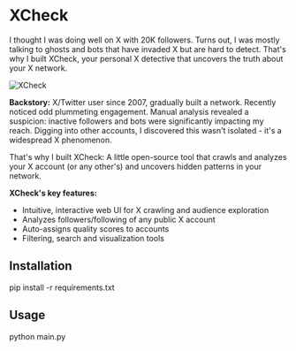 # XCheck

I thought I was doing well on X with 20K followers. Turns out, I was mostly talking to ghosts and bots that have invaded X but are hard to detect. That's why I built XCheck, your personal X detective that uncovers the truth about your X network.

![XCheck](https://samim.io/static/upload/Screenshot-20240909090323-1340x758.png)

**Backstory:** X/Twitter user since 2007, gradually built a network. Recently noticed odd plummeting engagement. Manual analysis revealed a suspicion: inactive followers and bots were significantly impacting my reach. Digging into other accounts, I discovered this wasn't isolated - it's a widespread X phenomenon.

That's why I built XCheck: A little open-source tool that crawls and analyzes your X account (or any other's) and uncovers hidden patterns in your network.

**XCheck's key features:**

- Intuitive, interactive web UI for X crawling and audience exploration
- Analyzes followers/following of any public X account
- Auto-assigns quality scores to accounts
- Filtering, search and visualization tools

## Installation

pip install -r requirements.txt

## Usage

python main.py
